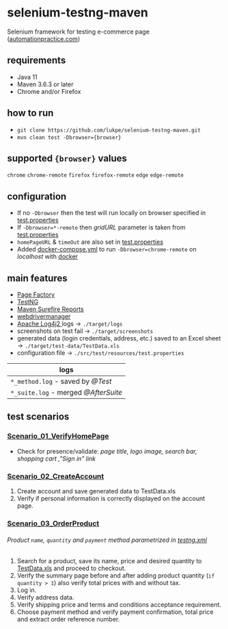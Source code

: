 # selenium-testng-maven
Selenium framework for testing e-commerce page ([automationpractice.com](http://automationpractice.com))

## requirements
* Java 11
* Maven 3.6.3 or later
* Chrome and/or Firefox

## how to run
* `git clone https://github.com/lukpe/selenium-testng-maven.git`
* `mvn clean test -Dbrowser={browser}`

## supported `{browser}` values
`chrome` `chrome-remote` `firefox` `firefox-remote` `edge` `edge-remote`

## configuration
[test.properties]: src/test/resources/test.properties
[docker]: https://www.docker.com/
[docker-compose.yml]: src/test/resources/docker-compose.yml
* If no `-Dbrowser` then the test will run locally on browser specified in [test.properties]
* If `-Dbrowser=*-remote` then  _gridURL_ parameter is taken from [test.properties]
* `homePageURL` & `timeOut` are also set in [test.properties]
* Added [docker-compose.yml] to run `-Dbrowser=chrome-remote` on _localhost_ with [docker]

## main features
* [Page Factory](https://github.com/SeleniumHQ/selenium/wiki/PageFactory)
* [TestNG](https://testng.org/doc/)
* [Maven Surefire Reports](https://maven.apache.org/surefire/maven-surefire-report-plugin/)
* [webdrivermanager](https://github.com/bonigarcia/webdrivermanager)
* [Apache Log4j2 ](https://logging.apache.org/log4j/2.x/) logs -> `./target/logs`
* screenshots on test fail -> `./target/screenshots`
* generated data (login credentials, address, etc.) saved to an Excel sheet -> `./target/test-data/TestData.xls`
* configuration file -> `./src/test/resources/test.properties`

| logs |
|------|
|`*_method.log` - saved by _@Test_|
|`*_suite.log` - merged _@AfterSuite_|

## test scenarios
### [Scenario_01_VerifyHomePage](/src/test/java/org/test/Scenario_01_VerifyHomePage.java)
* Check for presence/validate: _page title, logo image, search bar, shopping cart ,"Sign in" link_
### [Scenario_02_CreateAccount](/src/test/java/org/test/Scenario_02_CreateAccount.java)
1. Create account and save generated data to TestData.xls
2. Verify if personal information is correctly displayed on the account page.
### [Scenario_03_OrderProduct](src/test/java/org/test/Scenario_03_OrderProduct.java)
[testng.xml]: ./testng.xml
[TestData.xls]: src/test/resources/TestData.xls
###### Product `name`, `quantity` and `payment` method parametrized in [testng.xml]
1. Search for a product, save its name, price and desired quantity to [TestData.xls] and proceed to checkout.
2. Verify the summary page before and after adding product quantity (`if quantity > 1`) also verify total prices with and without tax.
3. Log in.
4. Verify address data.
5. Verify shipping price and terms and conditions acceptance requirement.
6. Choose payment method and verify payment confirmation, total price and extract order reference number.
